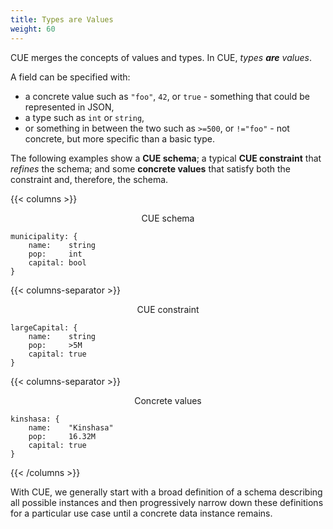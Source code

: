 ```yaml
---
title: Types are Values
weight: 60
---
```


CUE merges the concepts of values and types.
In CUE, *types **are** values*.

A field can be specified with:

- a concrete value such as `"foo"`, `42`, or `true` - something that could be
  represented in JSON,
- a type such as `int` or  `string`,
- or something in between the two such as `>=500`, or `!="foo"` - not concrete,
  but more specific than a basic type.

<!--more-->

The following examples show
a **CUE schema**;
a typical **CUE constraint** that *refines* the schema;
and some **concrete values** that satisfy both the constraint and, therefore, the schema.

{{< columns >}}

<center>CUE schema</center>

```cue
municipality: {
	name:    string
	pop:     int
	capital: bool
}
```

{{< columns-separator >}}

<center>CUE constraint</center>

```cue
largeCapital: {
	name:    string
	pop:     >5M
	capital: true
}
```

{{< columns-separator >}}

<center>Concrete values</center>

```cue
kinshasa: {
	name:    "Kinshasa"
	pop:     16.32M
	capital: true
}
```

{{< /columns >}}

With CUE, we generally start with
a broad definition of a schema describing all possible instances
and then
progressively narrow down these definitions for a particular use case
until
a concrete data instance remains.
